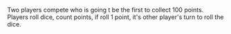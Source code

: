 Two players compete who is going t be the first to collect 100 points. 
Players roll dice, count points, if roll 1 point, it's other player's turn to roll the dice.
